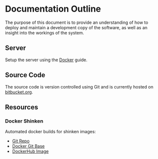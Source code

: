 # Documentation Outline

The purpose of this document is to provide an understanding of how to deploy and maintain a development copy of the software, as well as an insight into the workings of the system.

## Server

Setup the server using the [Docker](docker.md) guide.


## Source Code

The source code is version controlled using Git and is currently hosted on [bitbucket.org](https://bitbucket.org/mr-php/shinken/).


## Resources

### Docker Shinken

Automated docker builds for shinken images:

* [Git Repo](https://github.com/rohit01/docker_shinken)
* [Docker Git Base](https://github.com/rohit01/docker_shinken/tree/master/shinken_thruk_graphite)
* [DockerHub Image](https://hub.docker.com/r/rohit01/shinken_thruk_graphite/)
